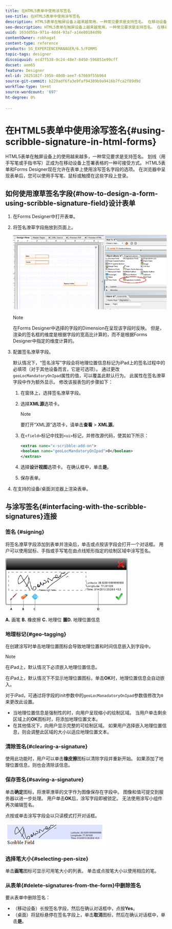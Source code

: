 ```yaml
---
title: 在HTML5表单中使用涂写签名
seo-title: 在HTML5表单中使用涂写签名
description: HTML5表单在触屏设备上越来越常用，一种常见要求是支持签名。 在移动设备上签署文档已成为在移动设备上签署表单的一种可接受方式。
seo-description: HTML5表单在触屏设备上越来越常用，一种常见要求是支持签名。 在移动设备上签署文档已成为在移动设备上签署表单的一种可接受方式。
uuid: 163dd55a-971a-4dd4-93a7-a14e80184d9b
contentOwner: robhagat
content-type: reference
products: SG_EXPERIENCEMANAGER/6.5/FORMS
topic-tags: designer
discoiquuid: ecd7f538-9c24-48e7-8450-596851e99cff
docset: aem65
feature: Designer
exl-id: 2025182f-195b-40d0-aee7-67669f55b964
source-git-commit: b220adf6fa3e9faf94389b9a9416b7fca2f89d9d
workflow-type: tm+mt
source-wordcount: '697'
ht-degree: 0%

---
```


# 在HTML5表单中使用涂写签名{#using-scribble-signature-in-html-forms}

HTML5表单在触屏设备上的使用越来越多，一种常见要求是支持签名。 划线（用手写笔或手指书写）正成为在移动设备上签署表格的一种可接受方式。 HTML5表单和Forms Designer现在允许在表单上使用涂写签名字段的选项。 在浏览器中呈现表单后，您可以使用手写笔、鼠标或触摸在这些字段上登录。

## 如何使用潦草签名字段{#how-to-design-a-form-using-scribble-signature-field}设计表单

1. 在Forms Designer中打开表单。
1. 将签名潦草字段拖放到页面上。

   ![designer_scribble](assets/designer_scribble.png)

   >[!NOTE]
   >
   >在Forms Designer中选择的字段的Dimension在呈现该字段时反映。 但是，渲染的签名框的维度是根据字段的宽高比计算的，而不是根据Forms Designer中指定的维度计算的。

1. 配置签名潦草字段。

   默认情况下，“签名涂写”字段会将地理位置信息标记为iPad上的签名过程中的必填项（对于其他设备而言，它是可选项）。 通过更改`geoLocMandatoryOnIpad`属性的值，可以覆盖此默认行为。 此属性在签名潦草字段中作为额外显示。 修改该报表包的步骤如下：

   1. 在窗体上，选择签名潦草字段。
   1. 选择&#x200B;**XML源**&#x200B;选项卡。

      >[!NOTE]
      >
      >要打开“XML源”选项卡，请单击&#x200B;**查看** > **XML源**。

   1. 在`<field>`标记中找到`<ui>`标记，并修改源代码，使其如下所示：

      ```xml
      <extras name="x-scribble-add-on">
      <boolean name="geoLocMandatoryOnIpad">0</boolean>
      </extras>
      ```

   1. 选择&#x200B;**设计视图**&#x200B;选项卡。 在确认框中，单击&#x200B;**是**。
   1. 保存表单。

1. 在支持的设备/桌面浏览器上渲染表单。

## 与涂写签名{#interfacing-with-the-scribble-signatures}连接

### 签名 {#signing}

将签名潦草字段添加到表单并渲染后，单击或点按该字段会打开一个对话框。 用户可以使用鼠标、手指或手写笔在由点线矩形指定的绘制区域中涂写签名。

![地理位置](assets/geolocation.png)

**A.** 画笔 **B.** 橡皮擦 **C.** 地理位 **置D.** 地理位置信息

### 地理标记{#geo-tagging}

在创建涂写时单击地理位置图标会导致地理位置和时间信息嵌入到字段中。

>[!NOTE]
在iPad上，默认情况下必须嵌入地理位置信息。

在iPad上，默认情况下不显示地理位置图标，单击&#x200B;**OK**&#x200B;时，地理位置信息会自动嵌入。

对于iPad，可通过将字段的init参数中的`geoLocManadatoryOnIpad`参数值修改为`0`来更改此设置。

* 当地理位置信息是强制性的时，向用户呈现缩小的绘制区域。 当用户单击剩余区域上的&#x200B;**OK**&#x200B;图标时，将添加地理位置文本。
* 在其他情况下，向用户显示完整的可绘制区域。 如果用户选择嵌入地理位置信息，则会调整此区域的大小以适应地理位置文本。

### 清除签名{#clearing-a-signature}

使用此功能时，用户可以单击&#x200B;**橡皮擦**&#x200B;图标以清除字段并重新开始。 如果添加了地理位置信息，则也会清除该信息。

### 保存签名{#saving-a-signature}

单击&#x200B;**确定**&#x200B;图标，将潦草潦草的文字作为图像保存在字段中。 图像和值可提交到服务器以进一步处理。 用户单击&#x200B;**OK**&#x200B;后，涂写字段即被锁定。 无法使用涂写小组件再次编辑签名。

点按或单击涂写字段会以只读模式打开对话框。

![1](assets/3.png)

### 选择笔大小{#selecting-pen-size}

单击&#x200B;**画笔**&#x200B;图标可显示可用笔大小的列表。 单击或点按笔大小以使用相应的笔。

### 从表单{#delete-signatures-from-the-form}中删除签名

要从表单中删除签名：

* （移动设备）长按签名字段，然后在确认对话框中，点按&#x200B;**Yes**。
* （桌面）将鼠标悬停在签名字段上，单击&#x200B;**取消**&#x200B;图标，然后在确认对话框中，单击&#x200B;**是**。
